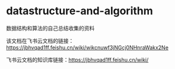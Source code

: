 # datastructure-and-algorithm
数据结构和算法的自己总结收集的资料

该文档在飞书云文档的链接：https://jbhvqad1ff.feishu.cn/wiki/wikcnuwf3jNGcj0NHnraWakx2Ne

飞书云文档的知识库链接：https://jbhvqad1ff.feishu.cn/wiki/
